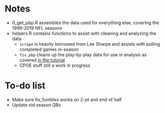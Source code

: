 # Notes

* 0_get_pbp.R assembles the data used for everything else, covering the 1999-2019 NFL seasons
* helpers.R contains functions to assist with cleaning and analyzing the data
  * `scrape` is heavily borrowed from Lee Sharpe and assists with pulling completed games in-season
  * `fix_pbp` cleans up the play-by-play data for use in analysis as covered [in the tutorial](https://gist.github.com/guga31bb/5634562c5a2a7b1e9961ac9b6c568701)
  * CPOE stuff still a work in progress
  
# To-do list
* Make sure fix_fumbles works on 2-pt and end of half
* Update old season QBs

